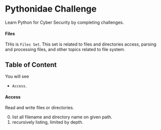 # Pythonidae Challenge

Learn Python for Cyber Security by completing challenges.

#### Files

THis is `Files Set`. This set is related to files and directories access, parsing and processing files, and other topics related to file system.

## Table of Content

You will see

- `Access`.

#### Access

Read and write files or directories.

0. list all filename and directory name on given path.
1. recursively listing, limited by depth.